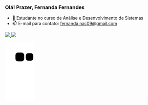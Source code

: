 ### Olá! Prazer, Fernanda Fernandes
 
  - 🌱 Estudante no curso de Análise e Desenvolvimento de Sistemas
  - 📫 E-mail para contato: fernanda.nac09@gmail.com

<div>
<a href="https://github.com/Fernandeezz">
<img height="180em" src="https://github-readme-stats.vercel.app/api/top-langs/?username=Fernandeezz&layout=compact&langs_count=7&theme=dracula"/>
<img height="180em" src="https://github-readme-stats.vercel.app/api?username=Fernandeezz&show_icons=true&theme=dracula&include_all_commits=true&count_private=true"/>
</div>

   ![Snake animation](https://github.com/GustavoSantosRodrigues/GustavoSantosRodrigues/blob/output/github-contribution-grid-snake.svg)
